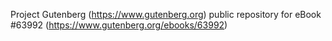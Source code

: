 Project Gutenberg (https://www.gutenberg.org) public repository for
eBook #63992 (https://www.gutenberg.org/ebooks/63992)
